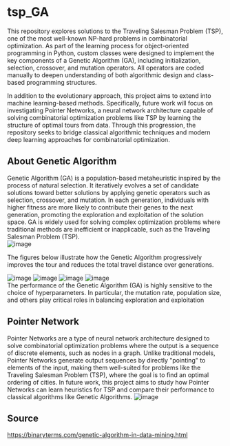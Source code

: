 # tsp_GA
This repository explores solutions to the Traveling Salesman Problem (TSP), one of the most well-known NP-hard problems in combinatorial optimization. As part of the learning process for object-oriented programming in Python, custom classes were designed to implement the key components of a Genetic Algorithm (GA), including initialization, selection, crossover, and mutation operators. All operators are coded manually to deepen understanding of both algorithmic design and class-based programming structures.

In addition to the evolutionary approach, this project aims to extend into machine learning-based methods. Specifically, future work will focus on investigating Pointer Networks, a neural network architecture capable of solving combinatorial optimization problems like TSP by learning the structure of optimal tours from data. Through this progression, the repository seeks to bridge classical algorithmic techniques and modern deep learning approaches for combinatorial optimization.

## About Genetic Algorithm
Genetic Algorithm (GA) is a population-based metaheuristic inspired by the process of natural selection. It iteratively evolves a set of candidate solutions toward better solutions by applying genetic operators such as selection, crossover, and mutation. In each generation, individuals with higher fitness are more likely to contribute their genes to the next generation, promoting the exploration and exploitation of the solution space.
GA is widely used for solving complex optimization problems where traditional methods are inefficient or inapplicable, such as the Traveling Salesman Problem (TSP).
<br>
![image](https://github.com/user-attachments/assets/2393db8d-7984-41eb-ae61-322e97e476f7)
<br>

The figures below illustrate how the Genetic Algorithm progressively improves the tour and reduces the total travel distance over generations.

![image](https://github.com/user-attachments/assets/8067c83d-034a-4bb4-868b-7c00c6f50a04)
![image](https://github.com/user-attachments/assets/f60024b3-3b9e-428f-986a-7b1489ea6dc5)
![image](https://github.com/user-attachments/assets/1e6fc8df-c306-46b0-b183-0e3a17ea8792)
![image](https://github.com/user-attachments/assets/3e36567b-3a2c-4471-a319-12d4495fe611)
<br>
The performance of the Genetic Algorithm (GA) is highly sensitive to the choice of hyperparameters. In particular, the mutation rate, population size, and others play critical roles in balancing exploration and exploitation
## Pointer Network
Pointer Networks are a type of neural network architecture designed to solve combinatorial optimization problems where the output is a sequence of discrete elements, such as nodes in a graph.
Unlike traditional models, Pointer Networks generate output sequences by directly "pointing" to elements of the input, making them well-suited for problems like the Traveling Salesman Problem (TSP), where the goal is to find an optimal ordering of cities.
In future work, this project aims to study how Pointer Networks can learn heuristics for TSP and compare their performance to classical algorithms like Genetic Algorithms.
![image](https://github.com/user-attachments/assets/c0aa6eaa-dc46-4ff4-a578-3bbc05c19267)
## Source
https://binaryterms.com/genetic-algorithm-in-data-mining.html
